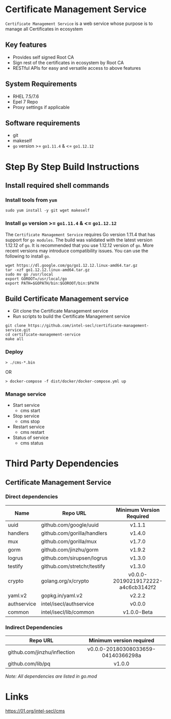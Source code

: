 # Certificate Management Service

`Certificate Management Service` is a web service whose purpose is to manage all Certificates in ecosystem

## Key features
- Provides self signed Root CA
- Sign rest of the certificates in ecosystem by Root CA
- RESTful APIs for easy and versatile access to above features

## System Requirements
- RHEL 7.5/7.6
- Epel 7 Repo
- Proxy settings if applicable

## Software requirements
- git
- makeself
- `go` version >= `go1.11.4` & <= `go1.12.12`

# Step By Step Build Instructions

## Install required shell commands

### Install tools from `yum`
```shell
sudo yum install -y git wget makeself
```

### Install `go` version >= `go1.11.4` & <= `go1.12.12`
The `Certificate Management Service` requires Go version 1.11.4 that has support for `go modules`. The build was validated with the latest version 1.12.12 of `go`. It is recommended that you use 1.12.12 version of `go`. More recent versions may introduce compatibility issues. You can use the following to install `go`.
```shell
wget https://dl.google.com/go/go1.12.12.linux-amd64.tar.gz
tar -xzf go1.12.12.linux-amd64.tar.gz
sudo mv go /usr/local
export GOROOT=/usr/local/go
export PATH=$GOPATH/bin:$GOROOT/bin:$PATH
```

## Build Certificate Management service

- Git clone the Certificate Management service
- Run scripts to build the Certificate Management service

```shell
git clone https://github.com/intel-secl/certificate-management-service.git
cd certificate-management-service
make all
```

### Deploy
```console
> ./cms-*.bin
```

OR

```console
> docker-compose -f dist/docker/docker-compose.yml up
```

### Manage service
* Start service
    * cms start
* Stop service
    * cms stop
* Restart service
    * cms restart
* Status of service
    * cms status

# Third Party Dependencies

## Certificate Management Service

### Direct dependencies

| Name        | Repo URL                    | Minimum Version Required           |
| ----------- | --------------------------- | :--------------------------------: |
| uuid        | github.com/google/uuid      | v1.1.1                             |
| handlers    | github.com/gorilla/handlers | v1.4.0                             |
| mux         | github.com/gorilla/mux      | v1.7.0                             |
| gorm        | github.com/jinzhu/gorm      | v1.9.2                             |
| logrus      | github.com/sirupsen/logrus  | v1.3.0                             |
| testify     | github.com/stretchr/testify | v1.3.0                             |
| crypto      | golang.org/x/crypto         | v0.0.0-20190219172222-a4c6cb3142f2 |
| yaml.v2     | gopkg.in/yaml.v2            | v2.2.2                             |
| authservice | intel/isecl/authservice     | v0.0.0	                         |
| common      | intel/isecl/lib/common      | v1.0.0-Beta                        |

### Indirect Dependencies

| Repo URL                     | Minimum version required           |
| -----------------------------| :--------------------------------: |
| github.com/jinzhu/inflection | v0.0.0-20180308033659-04140366298a |
| github.com/lib/pq            | v1.0.0                             |

*Note: All dependencies are listed in go.mod*

# Links
https://01.org/intel-secl/cms
